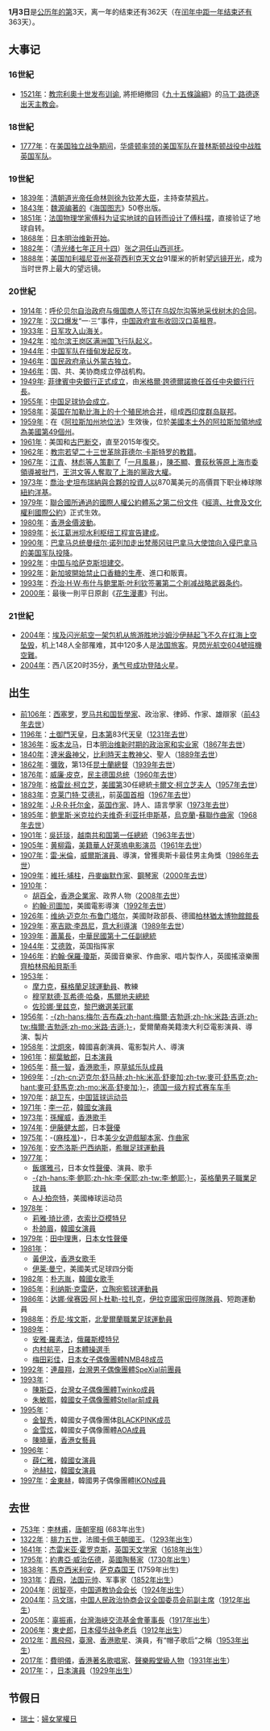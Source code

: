 **1月3日**是[公历年的第](../Page/公历.md "wikilink")3天，离一年的结束还有362天（在[闰年中距一年结束还有](../Page/闰年.md "wikilink")363天）。

## 大事记

### 16世紀

  - [1521年](../Page/1521年.md "wikilink")：[教宗](../Page/教宗.md "wikilink")[利奧十世发布](../Page/利奧十世.md "wikilink")[训谕](../Page/教宗诏书.md "wikilink"),
    將拒絕撤回《[九十五條論綱](../Page/九十五條論綱.md "wikilink")》的[马丁·路德](../Page/马丁·路德.md "wikilink")[逐出](../Page/绝罚.md "wikilink")[天主教会](../Page/天主教会.md "wikilink")。

### 18世紀

  - [1777年](../Page/1777年.md "wikilink")：在[美国独立战争期间](../Page/美国独立战争.md "wikilink")，[华盛顿率领的](../Page/乔治·华盛顿.md "wikilink")[美国军队在](../Page/美国军队.md "wikilink")[普林斯顿战役中战胜](../Page/普林斯顿战役.md "wikilink")[英国军队](../Page/英国军队.md "wikilink")。

### 19世紀

  - [1839年](../Page/1839年.md "wikilink")：[清朝](../Page/清朝.md "wikilink")[道光帝任命](../Page/道光帝.md "wikilink")[林则徐为](../Page/林则徐.md "wikilink")[钦差大臣](../Page/钦差大臣.md "wikilink")，主持查禁[鸦片](../Page/鸦片.md "wikilink")。
  - [1843年](../Page/1843年.md "wikilink")：[魏源编著的](../Page/魏源_\(清朝\).md "wikilink")《[海国图志](../Page/海国图志.md "wikilink")》50卷出版。
  - [1851年](../Page/1851年.md "wikilink")：[法国](../Page/法国.md "wikilink")[物理学家](../Page/物理学家.md "wikilink")[傅科为证实](../Page/萊昂·傅科.md "wikilink")[地球的](../Page/地球.md "wikilink")[自转而设计了](../Page/地球自转.md "wikilink")[傅科摆](../Page/傅科摆.md "wikilink")，直接验证了地球自转。
  - [1868年](../Page/1868年.md "wikilink")：[日本](../Page/日本.md "wikilink")[明治维新开始](../Page/明治维新.md "wikilink")。
  - [1882年](../Page/1882年.md "wikilink")：（[清](../Page/清.md "wikilink")[光绪七年](../Page/光绪.md "wikilink")[正月十四](../Page/正月十四.md "wikilink")）[张之洞任](../Page/张之洞.md "wikilink")[山西](../Page/山西.md "wikilink")[巡抚](../Page/巡抚.md "wikilink")。
  - [1888年](../Page/1888年.md "wikilink")：[美国](../Page/美国.md "wikilink")[加利福尼亚州](../Page/加利福尼亚州.md "wikilink")[圣荷西](../Page/聖荷西_\(加利福尼亞州\).md "wikilink")[利克天文台](../Page/利克天文台.md "wikilink")91厘米的折射[望远镜开光](../Page/望远镜.md "wikilink")，成为当时世界上最大的望远镜。

### 20世紀

  - [1914年](../Page/1914年.md "wikilink")：[呼伦贝尔自治政府与](../Page/呼伦贝尔自治政府.md "wikilink")[俄国商人签订在](../Page/俄国.md "wikilink")[乌奴尔沟等地采伐树木的合同](../Page/乌奴尔沟.md "wikilink")。
  - [1927年](../Page/1927年.md "wikilink")：[汉口爆发](../Page/汉口.md "wikilink")“一·三”事件，[中国政府宣布收回汉口英](../Page/中国.md "wikilink")[租界](../Page/租界.md "wikilink")。
  - [1933年](../Page/1933年.md "wikilink")：[日军攻入](../Page/日军.md "wikilink")[山海关](../Page/山海关.md "wikilink")。
  - [1942年](../Page/1942年.md "wikilink")：[哈尔滨](../Page/哈尔滨.md "wikilink")[王岗区](../Page/王岗区.md "wikilink")[满洲国飞行队起义](../Page/满洲国.md "wikilink")。
  - [1944年](../Page/1944年.md "wikilink")：[中国军队在](../Page/中国.md "wikilink")[缅甸发起反攻](../Page/缅甸.md "wikilink")。
  - [1946年](../Page/1946年.md "wikilink")：[国民政府承认](../Page/国民政府.md "wikilink")[外蒙古独立](../Page/外蒙古.md "wikilink")。
  - [1946年](../Page/1946年.md "wikilink")：国、共、美协商成立停战机构。
  - [1949年](../Page/1949年.md "wikilink"):
    [菲律賓中央銀行正式成立](../Page/菲律賓中央銀行.md "wikilink")，由[米格爾·誇德爾諾擔任首任](../Page/米格爾·誇德爾.md "wikilink")[中央銀行行長](../Page/中央銀行行長.md "wikilink")。
  - [1955年](../Page/1955年.md "wikilink")：[中国足球协会成立](../Page/中国足球协会.md "wikilink")。
  - [1958年](../Page/1958年.md "wikilink")：[英国在](../Page/英国.md "wikilink")[加勒比海上的十个](../Page/加勒比海.md "wikilink")[殖民地合并](../Page/殖民地.md "wikilink")，组成[西印度群岛联邦](../Page/西印度群岛联邦.md "wikilink")。
  - [1959年](../Page/1959年.md "wikilink")：在《[阿拉斯加州地位法](../Page/阿拉斯加州地位法.md "wikilink")》生效後，位於[美國本土外的](../Page/美國.md "wikilink")[阿拉斯加領地成為](../Page/阿拉斯加領地.md "wikilink")[美國第49個州](../Page/美國第49個州.md "wikilink")。
  - [1961年](../Page/1961年.md "wikilink")：美国和[古巴断交](../Page/古巴.md "wikilink")，直至2015年復交。
  - [1962年](../Page/1962年.md "wikilink")：[教宗](../Page/教宗.md "wikilink")[若望二十三世革除](../Page/若望二十三世.md "wikilink")[菲德尔·卡斯特罗的教籍](../Page/菲德尔·卡斯特罗.md "wikilink")。
  - [1967年](../Page/1967年.md "wikilink")：[江青](../Page/江青.md "wikilink")、[林彪等人策劃了](../Page/林彪.md "wikilink")「[一月風暴](../Page/一月風暴.md "wikilink")」，[陳丕顯](../Page/陳丕顯.md "wikilink")、[曹荻秋等原](../Page/曹荻秋.md "wikilink")[上海市委領導被批鬥](../Page/上海市.md "wikilink")，[王洪文等人奪取了上海的黨政大權](../Page/王洪文.md "wikilink")。
  - [1973年](../Page/1973年.md "wikilink")：[喬治·史坦布瑞納與合夥的投資人以](../Page/喬治·史坦布瑞納.md "wikilink")870萬美元的高價買下职业棒球隊[紐約洋基](../Page/紐約洋基.md "wikilink")。
  - [1979年](../Page/1979年.md "wikilink")：[聯合國所通過的](../Page/聯合國.md "wikilink")[國際人權公約體系之第二份文件](../Page/國際人權公約.md "wikilink")《[經濟、社會及文化權利國際公約](../Page/經濟、社會及文化權利國際公約.md "wikilink")》正式生效。
  - [1980年](../Page/1980年.md "wikilink")：[香港金價波動](../Page/香港.md "wikilink")。
  - [1989年](../Page/1989年.md "wikilink")：[长江](../Page/长江.md "wikilink")[葛洲坝](../Page/葛洲坝.md "wikilink")[水利枢纽工程宣告建成](../Page/水利.md "wikilink")。
  - [1990年](../Page/1990年.md "wikilink")：[巴拿马](../Page/巴拿马.md "wikilink")[总统](../Page/总统.md "wikilink")[曼纽尔·诺列加走出](../Page/曼纽尔·诺列加.md "wikilink")[梵蒂冈驻巴拿马大使馆向](../Page/梵蒂冈.md "wikilink")[入侵巴拿马的](../Page/美国入侵巴拿马.md "wikilink")[美国军队投降](../Page/美国军队.md "wikilink")。
  - [1992年](../Page/1992年.md "wikilink")：[中国与](../Page/中国.md "wikilink")[哈萨克斯坦建交](../Page/哈萨克斯坦.md "wikilink")。
  - [1992年](../Page/1992年.md "wikilink")：[新加坡開始禁止](../Page/新加坡.md "wikilink")[口香糖的生產](../Page/口香糖.md "wikilink")、進口和販賣。
  - [1993年](../Page/1993年.md "wikilink")：[乔治·H·W·布什与](../Page/乔治·H·W·布什.md "wikilink")[鲍里斯·叶利钦签署第二个削减战略武器条约](../Page/鲍里斯·叶利钦.md "wikilink")。
  - [2000年](../Page/2000年.md "wikilink")：最後一則平日原創《[花生漫畫](../Page/花生漫畫.md "wikilink")》刊出。

### 21世紀

  - [2004年](../Page/2004年.md "wikilink")：[埃及](../Page/埃及.md "wikilink")[闪光航空一架](../Page/闪光航空.md "wikilink")[包机从旅游胜地](../Page/包机.md "wikilink")[沙姆沙伊赫起飞不久在](../Page/沙姆沙伊赫.md "wikilink")[红海上空坠毁](../Page/红海.md "wikilink")，机上148人全部罹难，其中120多人是[法国旅客](../Page/法国.md "wikilink")。見[閃光航空604號班機空難](../Page/閃光航空604號班機空難.md "wikilink")。
  - [2004年](../Page/2004年.md "wikilink")：西八区20时35分，[勇气号成功登陆](../Page/勇气号.md "wikilink")[火星](../Page/火星.md "wikilink")。

## 出生

  - [前106年](../Page/前106年.md "wikilink")：[西塞罗](../Page/西塞罗.md "wikilink")，[罗马共和国哲學家](../Page/罗马共和国.md "wikilink")、政治家、律師、作家、雄辯家（[前43年去世](../Page/前43年.md "wikilink")）
  - [1196年](../Page/1196年.md "wikilink")：[土御門天皇](../Page/土御門天皇.md "wikilink")，[日本第](../Page/日本.md "wikilink")83代[天皇](../Page/天皇.md "wikilink")（[1231年去世](../Page/1231年.md "wikilink")）
  - [1836年](../Page/1836年.md "wikilink")：[坂本龙马](../Page/坂本龙马.md "wikilink")，日本[明治维新时期的政治家和实业家](../Page/明治维新.md "wikilink")（[1867年去世](../Page/1867年.md "wikilink")）
  - [1840年](../Page/1840年.md "wikilink")：[達米盎神父](../Page/達米盎神父.md "wikilink")，[比利時天主教神父](../Page/比利時.md "wikilink")、聖人（[1889年去世](../Page/1889年.md "wikilink")）
  - [1862年](../Page/1862年.md "wikilink")：[彌敦](../Page/彌敦.md "wikilink")，第13任[昆士蘭總督](../Page/昆士蘭總督.md "wikilink")（[1939年去世](../Page/1939年.md "wikilink")）
  - [1876年](../Page/1876年.md "wikilink")：[威廉·皮克](../Page/威廉·皮克.md "wikilink")，[民主德国总统](../Page/民主德国.md "wikilink")（[1960年去世](../Page/1960年.md "wikilink")）
  - [1879年](../Page/1879年.md "wikilink")：[格雷丝·柯立芝](../Page/格雷丝·柯立芝.md "wikilink")，[美國第](../Page/美國.md "wikilink")30任總統[卡爾文·柯立芝夫人](../Page/卡爾文·柯立芝.md "wikilink")（[1957年去世](../Page/1957年.md "wikilink")）
  - [1883年](../Page/1883年.md "wikilink")：[克莱门特·艾德礼](../Page/克莱门特·艾德礼.md "wikilink")，前[英国首相](../Page/英国首相.md "wikilink")（[1967年去世](../Page/1967年.md "wikilink")）
  - [1892年](../Page/1892年.md "wikilink")：[J·R·R·托尔金](../Page/J·R·R·托尔金.md "wikilink")，[英国](../Page/英国.md "wikilink")[作家](../Page/作家.md "wikilink")、詩人、語言學家（[1973年去世](../Page/1973年.md "wikilink")）
  - [1895年](../Page/1895年.md "wikilink")：[鲍里斯·米克拉约夫维奇·利亚托申斯基](../Page/鲍里斯·米克拉约夫维奇·利亚托申斯基.md "wikilink")，[烏克蘭](../Page/烏克蘭.md "wikilink")-[蘇聯作曲家](../Page/蘇聯.md "wikilink")（[1968年去世](../Page/1968年.md "wikilink")）
  - [1901年](../Page/1901年.md "wikilink")：[吳廷琰](../Page/吳廷琰.md "wikilink")，[越南共和国第一任](../Page/越南共和国.md "wikilink")[總統](../Page/總統.md "wikilink")（[1963年去世](../Page/1963年.md "wikilink")）
  - [1905年](../Page/1905年.md "wikilink")：[黄柳霜](../Page/黄柳霜.md "wikilink")，[美籍華人](../Page/美籍華人.md "wikilink")[好萊塢电影演员](../Page/好萊塢.md "wikilink")（[1961年去世](../Page/1961年.md "wikilink")）
  - [1907年](../Page/1907年.md "wikilink")：[雷·米倫](../Page/雷·米倫.md "wikilink")，[威爾斯演員](../Page/威爾斯.md "wikilink")、導演，曾獲奧斯卡最佳男主角獎（[1986年去世](../Page/1986年.md "wikilink")）
  - [1909年](../Page/1909年.md "wikilink")：[維托·埔柱](../Page/維托·埔柱.md "wikilink")，[丹麥幽默作家](../Page/丹麥.md "wikilink")、[鋼琴家](../Page/鋼琴家.md "wikilink")（[2000年去世](../Page/2000年.md "wikilink")）
  - [1910年](../Page/1910年.md "wikilink")：
      - [胡百全](../Page/胡百全.md "wikilink")，[香港企業家](../Page/香港.md "wikilink")、政界人物（[2008年去世](../Page/2008年.md "wikilink")）
      - [約翰·司圖加](../Page/約翰·司圖加.md "wikilink")，美國電影導演（[1992年去世](../Page/1992年.md "wikilink")）
  - [1926年](../Page/1926年.md "wikilink")：[维纳·迈克尔·布鲁门塔尔](../Page/维纳·迈克尔·布鲁门塔尔.md "wikilink")，美國財政部長、德國[柏林猶太博物館館長](../Page/柏林猶太博物館.md "wikilink")
  - [1929年](../Page/1929年.md "wikilink")：[塞吉歐·李昂尼](../Page/塞吉歐·李昂尼.md "wikilink")，[意大利](../Page/意大利.md "wikilink")[導演](../Page/導演.md "wikilink")（[1989年去世](../Page/1989年.md "wikilink")）
  - [1939年](../Page/1939年.md "wikilink")：[蕭萬長](../Page/蕭萬長.md "wikilink")，[中華民國第十二任副總統](../Page/中華民國.md "wikilink")
  - [1944年](../Page/1944年.md "wikilink")：[艾德敦](../Page/艾德敦.md "wikilink")，英国指挥家
  - [1946年](../Page/1946年.md "wikilink")：[約翰·保羅·瓊斯](../Page/約翰·保羅·瓊斯_\(音樂家\).md "wikilink")，英國音樂家、作曲家、唱片製作人，英國搖滾樂團[齊柏林飛船貝斯手](../Page/齊柏林飛船.md "wikilink")
  - [1953年](../Page/1953年.md "wikilink")：
      - [摩力克](../Page/摩力克.md "wikilink")，[蘇格蘭足球運動員](../Page/蘇格蘭.md "wikilink")、教練
      - [穆罕默德·瓦希德·哈桑](../Page/穆罕默德·瓦希德·哈桑.md "wikilink")，[馬爾地夫總統](../Page/馬爾地夫.md "wikilink")
      - [佐珍娜·里兹克](../Page/佐珍娜·里兹克.md "wikilink")，[黎巴嫩選美冠軍](../Page/黎巴嫩.md "wikilink")
  - [1956年](../Page/1956年.md "wikilink")：[-{zh-hans:梅尔·吉布森;zh-hant:梅爾·吉勃遜;zh-hk:米路·吉遜;zh-tw:梅爾·吉勃遜;zh-mo:米路·吉遜;}-](../Page/梅尔·吉布森.md "wikilink")，愛爾蘭裔美籍澳大利亞電影演員、導演、製片
  - [1958年](../Page/1958年.md "wikilink")：[沈炯來](../Page/沈炯來.md "wikilink")，韓國喜劇演員、電影製片人、導演
  - [1961年](../Page/1961年.md "wikilink")：[柳葉敏郎](../Page/柳葉敏郎.md "wikilink")，[日本演員](../Page/日本.md "wikilink")
  - [1965年](../Page/1965年.md "wikilink")：[蔡一智](../Page/蔡一智.md "wikilink")，[香港歌手](../Page/香港.md "wikilink")，原[草蜢乐队成員](../Page/草蜢_\(樂隊\).md "wikilink")
  - [1969年](../Page/1969年.md "wikilink")：[-{zh-cn:迈克尔·舒马赫;zh-hk:米高·舒麥加;zh-tw:麥可·舒馬克;zh-hant:麥可·舒馬克;zh-mo:米高·舒麥加;}-](../Page/迈克尔·舒马赫.md "wikilink")，[德国](../Page/德国.md "wikilink")[一级方程式赛车车手](../Page/一级方程式赛车.md "wikilink")
  - [1970年](../Page/1970年.md "wikilink")：[胡卫东](../Page/胡卫东.md "wikilink")，[中国](../Page/中华人民共和国.md "wikilink")[篮球运动员](../Page/篮球.md "wikilink")
  - [1971年](../Page/1971年.md "wikilink")：[李一花](../Page/李一花.md "wikilink")，[韓國女演員](../Page/韓國.md "wikilink")
  - [1973年](../Page/1973年.md "wikilink")：[孫耀威](../Page/孫耀威.md "wikilink")，[香港歌手](../Page/香港.md "wikilink")
  - [1974年](../Page/1974年.md "wikilink")：[伊藤健太郎](../Page/伊藤健太郎.md "wikilink")，日本[聲優](../Page/聲優.md "wikilink")
  - [1975年](../Page/1975年.md "wikilink")：-{[麻枝准](../Page/麻枝准.md "wikilink")}-，日本[美少女遊戲](../Page/美少女遊戲.md "wikilink")[腳本家](../Page/腳本家.md "wikilink")、[作曲家](../Page/作曲家.md "wikilink")
  - [1976年](../Page/1976年.md "wikilink")：[安杰洛斯·巴西纳斯](../Page/安杰洛斯·巴西纳斯.md "wikilink")，[希臘足球運動員](../Page/希臘.md "wikilink")
  - [1977年](../Page/1977年.md "wikilink")：
      - [飯塚雅弓](../Page/飯塚雅弓.md "wikilink")，日本女性[聲優](../Page/聲優.md "wikilink")、演員、歌手
      - [-{zh-hans:李·鲍耶;zh-hk:李·保耶;zh-tw:李·鮑耶;}-](../Page/李·保耶.md "wikilink")，[英格蘭男子職業足球員](../Page/英格蘭.md "wikilink")
      - [A·J·柏奈特](../Page/A·J·柏奈特.md "wikilink")，美國棒球运动员
  - [1978年](../Page/1978年.md "wikilink")：
      - [莉雅·琦比德](../Page/莉雅·琦比德.md "wikilink")，[衣索比亞模特兒](../Page/衣索比亞.md "wikilink")
      - [朴帥眉](../Page/朴帥眉.md "wikilink")，[韓國女演員](../Page/韓國.md "wikilink")
  - [1979年](../Page/1979年.md "wikilink")：[田中理惠](../Page/田中理惠_\(聲優\).md "wikilink")，[日本女性聲優](../Page/日本.md "wikilink")
  - [1981年](../Page/1981年.md "wikilink")：
      - [黃伊汶](../Page/黃伊汶.md "wikilink")，[香港女歌手](../Page/香港.md "wikilink")
      - [伊莱·曼宁](../Page/伊莱·曼宁.md "wikilink")，美國美式足球四分衛
  - [1982年](../Page/1982年.md "wikilink")：[朴志胤](../Page/朴志胤.md "wikilink")，[韓國女歌手](../Page/韓國.md "wikilink")
  - [1985年](../Page/1985年.md "wikilink")：[利纳斯·克雷萨](../Page/利纳斯·克雷萨.md "wikilink")，[立陶宛籃球運動員](../Page/立陶宛.md "wikilink")
  - [1986年](../Page/1986年.md "wikilink")：[达娜·侯赛因·阿卜杜勒-拉扎克](../Page/达娜·侯赛因·阿卜杜勒-拉扎克.md "wikilink")，[伊拉克國家田徑隊隊員](../Page/伊拉克.md "wikilink")、短跑運動員
  - [1988年](../Page/1988年.md "wikilink")：[乔尼·埃文斯](../Page/乔尼·埃文斯.md "wikilink")，[北愛爾蘭職業足球運動員](../Page/北愛爾蘭.md "wikilink")
  - [1989年](../Page/1989年.md "wikilink")：
      - [安雅·羅素法](../Page/安雅·羅素法.md "wikilink")，[俄羅斯模特兒](../Page/俄羅斯.md "wikilink")
      - [内村航平](../Page/内村航平.md "wikilink")，[日本體操選手](../Page/日本.md "wikilink")
      - [梅田彩佳](../Page/梅田彩佳.md "wikilink")，[日本女子偶像團體](../Page/日本.md "wikilink")[NMB48成员](../Page/NMB48.md "wikilink")
  - [1992年](../Page/1992年.md "wikilink")：[連晨翔](../Page/連晨翔.md "wikilink")，[台灣男子偶像團體](../Page/台灣.md "wikilink")[SpeXial前團員](../Page/SpeXial.md "wikilink")
  - [1993年](../Page/1993年.md "wikilink")：
      - [陳斯亞](../Page/陳斯亞.md "wikilink")，[台灣女子偶像團體](../Page/台灣.md "wikilink")[Twinko成員](../Page/Twinko.md "wikilink")
      - [朱敏熙](../Page/朱敏熙.md "wikilink")，[韓國女子偶像團體](../Page/韓國.md "wikilink")[Stellar前成員](../Page/Stellar.md "wikilink")
  - [1995年](../Page/1995年.md "wikilink")：
      - [金智秀](../Page/金智秀_\(歌手\).md "wikilink")，韓國女子偶像團体[BLACKPINK成员](../Page/BLACKPINK.md "wikilink")
      - [金雪炫](../Page/金雪炫.md "wikilink")，韓國女子偶像團體[AOA成員](../Page/AOA.md "wikilink")
      - [陳曉華](../Page/陳曉華.md "wikilink")，[香港女藝員](../Page/香港.md "wikilink")
  - [1996年](../Page/1996年.md "wikilink")：
      - [薛仁雅](../Page/薛仁雅.md "wikilink")，[韓國女演員](../Page/韓國.md "wikilink")
      - [池赫拉](../Page/池赫拉.md "wikilink")，[韓國女演員](../Page/韓國.md "wikilink")
  - [1997年](../Page/1997年.md "wikilink")：[金東赫](../Page/金東赫.md "wikilink")，韓國男子偶像團體[IKON成員](../Page/IKON.md "wikilink")

## 去世

  - [753年](../Page/753年.md "wikilink")：[李林甫](../Page/李林甫.md "wikilink")，[唐朝](../Page/唐朝.md "wikilink")[宰相](../Page/宰相.md "wikilink")
    (683年出生)
  - [1322年](../Page/1322年.md "wikilink")︰[腓力五世](../Page/腓力五世_\(法蘭西\).md "wikilink")，法國[卡佩王朝國王](../Page/卡佩王朝.md "wikilink")。（[1293年出生](../Page/1293年.md "wikilink")）
  - [1641年](../Page/1641年.md "wikilink")：[杰雷米亚·霍罗克斯](../Page/杰雷米亚·霍罗克斯.md "wikilink")，[英国](../Page/英国.md "wikilink")[天文学家](../Page/天文学家.md "wikilink")（[1618年出生](../Page/1618年.md "wikilink")）
  - [1795年](../Page/1795年.md "wikilink")：[約書亞·威治伍德](../Page/約書亞·威治伍德.md "wikilink")，[英國陶藝家](../Page/英國.md "wikilink")（[1730年出生](../Page/1730年.md "wikilink")）
  - [1838年](../Page/1838年.md "wikilink")：[馬克西米利安](../Page/馬克西米利安_\(薩克森\).md "wikilink")，[萨克森国王](../Page/萨克森自由州.md "wikilink")
    (1759年出生)
  - [1931年](../Page/1931年.md "wikilink")：[霞飛](../Page/霞飛.md "wikilink")，[法国元帅](../Page/法国.md "wikilink")、军事家（[1852年出生](../Page/1852年.md "wikilink")）
  - [2004年](../Page/2004年.md "wikilink")：[闵智亭](../Page/闵智亭.md "wikilink")，[中国道教协会会长](../Page/中国道教协会.md "wikilink")（[1924年出生](../Page/1924年.md "wikilink")）
  - [2004年](../Page/2004年.md "wikilink")：[马文瑞](../Page/马文瑞.md "wikilink")，[中国人民政治协商会议全国委员会前副主席](../Page/中国人民政治协商会议.md "wikilink")（[1912年出生](../Page/1912年.md "wikilink")）
  - [2005年](../Page/2005年.md "wikilink")：[辜振甫](../Page/辜振甫.md "wikilink")，[台灣海峽交流基金會董事長](../Page/台灣海峽交流基金會.md "wikilink")（[1917年出生](../Page/1917年.md "wikilink")）
  - [2006年](../Page/2006年.md "wikilink")：[東史郎](../Page/東史郎.md "wikilink")，[日本](../Page/日本.md "wikilink")[侵华战争老兵](../Page/中国抗日战争.md "wikilink")（[1912年出生](../Page/1912年.md "wikilink")）
  - [2012年](../Page/2012年.md "wikilink")：[鳳飛飛](../Page/鳳飛飛.md "wikilink")，[臺灣](../Page/臺灣.md "wikilink")、[香港歌星](../Page/香港.md "wikilink")、演員，有“帽子歌后”之稱（[1953年出生](../Page/1953年.md "wikilink")）
  - [2017年](../Page/2017年.md "wikilink")：[費明儀](../Page/費明儀.md "wikilink")，[香港著名歌唱家](../Page/香港.md "wikilink")、[聲樂殿堂級人物](../Page/聲樂.md "wikilink")（[1931年出生](../Page/1931年.md "wikilink")）
  - [2017年](../Page/2017年.md "wikilink")：，[日本演員](../Page/日本.md "wikilink")（[1929年出生](../Page/1929年.md "wikilink")）

## 节假日

  - [瑞士](../Page/瑞士.md "wikilink")：[婦女掌權日](../Page/婦女掌權日.md "wikilink")